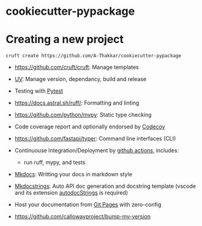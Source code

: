 # cookiecutter-pypackage

# Creating a new project
```
cruft create https://github.com/A-Thakkar/cookiecutter-pypackage
```

- https://github.com/cruft/cruft: Manage templates
- [UV](https://github.com/astral-sh/uv): Manage version, dependancy, build and release
- Testing with [Pytest](https://pytest.org/)
- https://docs.astral.sh/ruff/: Formatting and linting
- https://github.com/python/mypy: Static type checking
- Code coverage report and optionally endorsed by [Codecov](https://codecov.io/)
- https://github.com/fastapi/typer: Command line interfaces (CLI)
- Continuouse Integration/Deployment by [github actions](https://github.com/features/actions), includes:
    - run ruff, mypy, and tests
- [Mkdocs](https://www.mkdocs.org/): Writting your docs in markdown style
- [Mkdocstrings](https://mkdocstrings.github.io/): Auto API doc generation and docstring template (vscode and its extension [autodocStrings](https://marketplace.visualstudio.com/items?itemName=njpwerner.autodocstring) is required)
- Host your documentation from [Git Pages](https://pages.github.com/) with zero-config

- https://github.com/callowayproject/bump-my-version